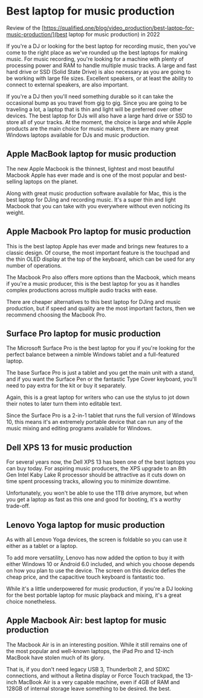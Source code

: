 # Best laptop for music production
Review of the [https://qualified.one/blog/video_production/best-laptop-for-music-production/](best laptop for music production) in 2022

If you're a DJ or looking for the best laptop for recording music, then you've come to the right place as we've rounded up the best laptops for making music. For music recording, you're looking for a machine with plenty of processing power and RAM to handle multiple music tracks. A large and fast hard drive or SSD (Solid State Drive) is also necessary as you are going to be working with large file sizes. Excellent speakers, or at least the ability to connect to external speakers, are also important.

If you're a DJ then you'll need something durable so it can take the occasional bump as you travel from gig to gig. Since you are going to be traveling a lot, a laptop that is thin and light will be preferred over other devices. The best laptop for DJs will also have a large hard drive or SSD to store all of your tracks. At the moment, the choice is large and while Apple products are the main choice for music makers, there are many great Windows laptops available for DJs and music production.

## Apple MacBook laptop for music production

The new Apple Macbook is the thinnest, lightest and most beautiful Macbook Apple has ever made and is one of the most popular and best-selling laptops on the planet.

Along with great music production software available for Mac, this is the best laptop for DJing and recording music. It's a super thin and light Macbook that you can take with you everywhere without even noticing its weight.

## Apple Macbook Pro laptop for music production

This is the best laptop Apple has ever made and brings new features to a classic design. Of course, the most important feature is the touchpad and the thin OLED display at the top of the keyboard, which can be used for any number of operations.

The Macbook Pro also offers more options than the Macbook, which means if you're a music producer, this is the best laptop for you as it handles complex productions across multiple audio tracks with ease.

There are cheaper alternatives to this best laptop for DJing and music production, but if speed and quality are the most important factors, then we recommend choosing the Macbook Pro.

## Surface Pro laptop for music production

The Microsoft Surface Pro is the best laptop for you if you're looking for the perfect balance between a nimble Windows tablet and a full-featured laptop.

The base Surface Pro is just a tablet and you get the main unit with a stand, and if you want the Surface Pen or the fantastic Type Cover keyboard, you'll need to pay extra for the kit or buy it separately.

Again, this is a great laptop for writers who can use the stylus to jot down their notes to later turn them into editable text.

Since the Surface Pro is a 2-in-1 tablet that runs the full version of Windows 10, this means it's an extremely portable device that can run any of the music mixing and editing programs available for Windows.

## Dell XPS 13 for music production

For several years now, the Dell XPS 13 has been one of the best laptops you can buy today. For aspiring music producers, the XPS upgrade to an 8th Gen Intel Kaby Lake R processor should be attractive as it cuts down on time spent processing tracks, allowing you to minimize downtime.

Unfortunately, you won't be able to use the 1TB drive anymore, but when you get a laptop as fast as this one and good for booting, it's a worthy trade-off.

## Lenovo Yoga laptop for music production

As with all Lenovo Yoga devices, the screen is foldable so you can use it either as a tablet or a laptop.

To add more versatility, Lenovo has now added the option to buy it with either Windows 10 or Android 6.0 included, and which you choose depends on how you plan to use the device. The screen on this device defies the cheap price, and the capacitive touch keyboard is fantastic too.

While it's a little underpowered for music production, if you're a DJ looking for the best portable laptop for music playback and mixing, it's a great choice nonetheless.

##  Apple Macbook Air: best laptop for music production

The Macbook Air is in an interesting position. While it still remains one of the most popular and well-known laptops, the iPad Pro and 12-inch MacBook have stolen much of its glory.

That is, if you don't need legacy USB 3, Thunderbolt 2, and SDXC connections, and without a Retina display or Force Touch trackpad, the 13-inch MacBook Air is a very capable machine, even if 4GB of RAM and 128GB of internal storage leave something to be desired. the best.
